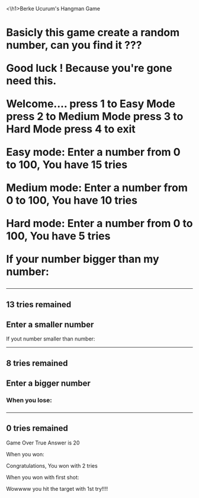 <\h1>Berke Ucurum's Hangman Game<h1/> 

Basicly this game create a random number, can you find it ???

Good luck ! Because you're gone need this.


Welcome.... 
press 1 to Easy Mode  
press 2 to Medium Mode 
press 3 to Hard Mode 
press 4 to exit


Easy mode:
Enter a number from 0 to 100, You have 15 tries

Medium mode:
Enter a number from 0 to 100, You have 10 tries

Hard mode:
Enter a number from 0 to 100, You have 5 tries


If your number bigger than my number:

---------------------------------- 
13 tries remained 
----------------------------------
Enter a smaller number 
----------------------------------

If yout number smaller than number:

---------------------------------- 
8 tries remained 
----------------------------------
Enter a bigger number 
----------------------------------

<h3>When you lose:<h3>

---------------------------------- 
0 tries remained 
----------------------------------
Game Over
True Answer is 20

When you won:

Congratulations, You won with 2 tries

When you won with first shot:

Wowwww you hit the target with 1st try!!!!
